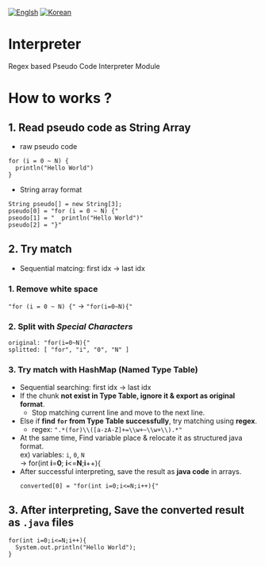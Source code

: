 [![Englsh](https://img.shields.io/badge/language-English-orange.svg)](README.md) [![Korean](https://img.shields.io/badge/language-Korean-blue.svg)](README_KR.md)

# Interpreter
Regex based Pseudo Code Interpreter Module

# How to works ?
## 1. Read **pseudo code** as **String Array**
* raw pseudo code
````
for (i = 0 ~ N) {
  println("Hello World")
}
````
* String array format
````
String pseudo[] = new String[3];
pseudo[0] = "for (i = 0 ~ N) {"
pseodo[1] = "  println("Hello World")"
pseudo[2] = "}"
````
## 2. Try match
* Sequential matcing: first idx -> last idx
### 1. Remove white space
`"for (i = 0 ~ N) {"` -> `"for(i=0~N){"`
### 2. Split with <i>Special Characters</i>
````
original: "for(i=0~N){"
splitted: [ "for", "i", "0", "N" ]
````
### 3. Try match with HashMap (Named Type Table)
* Sequential searching: first idx -> last idx <br>
* If the chunk **not exist in Type Table, ignore it & export as original format**.
  * Stop matching current line and move to the next line.
* Else if **find `for` from Type Table successfully**, try matching using **regex**.
  * regex: `".*(for)\\([a-zA-Z]+=\\w+~\\w+\\).*"`
* At the same time, Find variable place & relocate it as structured java format. <br>
  ex) variables: `i`, `0`, `N`<br>
  -> for(int **i**=**0**; **i**<=**N**;**i**++){
* After successful interpreting, save the result as **java code** in arrays.
  ````
  converted[0] = "for(int i=0;i<=N;i++){"
  ````
## 3. After interpreting, Save the converted result as `.java` files
````
for(int i=0;i<=N;i++){
  System.out.println("Hello World");
}
````
